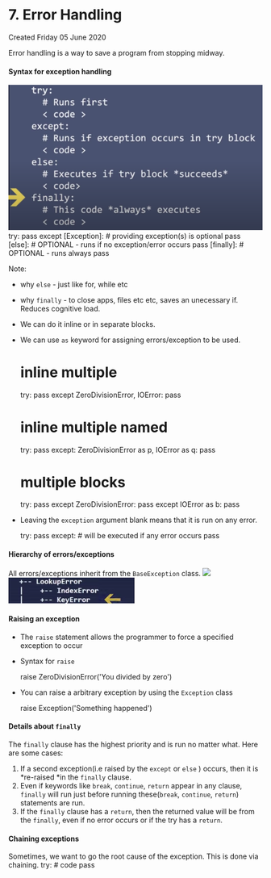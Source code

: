 # 7. Error Handling
Created Friday 05 June 2020

Error handling is a way to save a program from stopping midway.

#### Syntax for exception handling
![](assets/pasted_image003.png)
	try:
		pass
	except [Exception]: # providing exception(s) is optional
		pass
	[else]: # OPTIONAL - runs if no exception/error occurs
		pass
	[finally]: # OPTIONAL - runs always
		pass

Note:

* why ``else`` - just like for, while etc
* why ``finally`` - to close apps, files etc etc, saves an unecessary if. Reduces cognitive load.
* We can do it inline or in separate blocks.
* We can use ``as`` keyword for assigning errors/exception to be used. 

	# inline multiple
	try:
		pass
	except ZeroDivisionError, IOError: 
		pass
		
	# inline multiple named
	try:
		pass
	except: ZeroDivisionError as p, IOError as q:
		pass
		
	# multiple blocks
	try:
		pass
	except ZeroDivisionError:
		pass
	except IOError as b:
		pass


* Leaving the ``exception`` argument blank means that it is run on any error.

	try:
		pass
	except: # will be executed if any error occurs
		pass


#### Hierarchy of errors/exceptions
All errors/exceptions inherit from the ``BaseException`` class.
![](pasted_image%201.png)
![](assets/pasted_image001.png)

#### Raising an exception

* The ``raise`` statement allows the programmer to force a specified exception to occur
* Syntax for ``raise``

	raise ZeroDivisionError('You divided by zero')


* You can raise a arbitrary exception by using the ``Exception`` class

	raise Exception('Something happened')


#### Details about ``finally``
The ``finally`` clause has the highest priority and is run no matter what. Here are some cases:

1. If a second exception(i.e raised by the ``except`` or ``else`` ) occurs, then it is *re-raised *in the ``finally`` clause.
2. Even if keywords like ``break``, ``continue``, ``return`` appear in any clause, ``finally`` will run just before running these(``break``, ``continue``, ``return``) statements are run.
3. If the ``finally`` clause has a ``return``, then the returned value will be from the ``finally``, even if no error occurs or if the try has a ``return``.


#### Chaining exceptions
Sometimes, we want to go the root cause of the exception. This is done via chaining.
	try:
		# code
		pass
	

